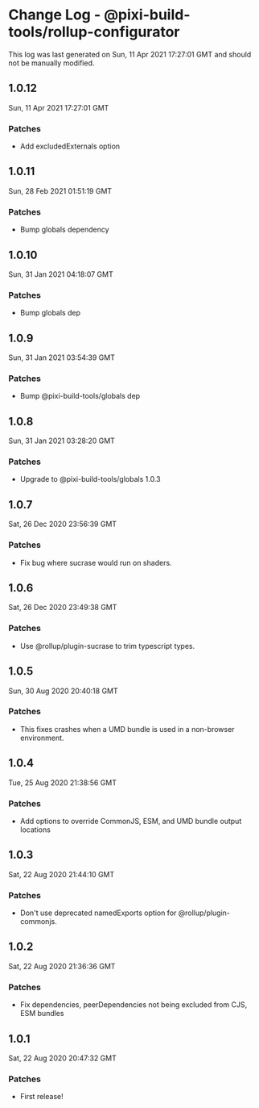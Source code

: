 # Change Log - @pixi-build-tools/rollup-configurator

This log was last generated on Sun, 11 Apr 2021 17:27:01 GMT and should not be manually modified.

## 1.0.12
Sun, 11 Apr 2021 17:27:01 GMT

### Patches

- Add excludedExternals option

## 1.0.11
Sun, 28 Feb 2021 01:51:19 GMT

### Patches

- Bump globals dependency

## 1.0.10
Sun, 31 Jan 2021 04:18:07 GMT

### Patches

- Bump globals dep

## 1.0.9
Sun, 31 Jan 2021 03:54:39 GMT

### Patches

- Bump @pixi-build-tools/globals dep

## 1.0.8
Sun, 31 Jan 2021 03:28:20 GMT

### Patches

- Upgrade to @pixi-build-tools/globals 1.0.3

## 1.0.7
Sat, 26 Dec 2020 23:56:39 GMT

### Patches

- Fix bug where sucrase would run on shaders.

## 1.0.6
Sat, 26 Dec 2020 23:49:38 GMT

### Patches

- Use @rollup/plugin-sucrase to trim typescript types.

## 1.0.5
Sun, 30 Aug 2020 20:40:18 GMT

### Patches

- This fixes crashes when a UMD bundle is used in a non-browser environment.

## 1.0.4
Tue, 25 Aug 2020 21:38:56 GMT

### Patches

- Add options to override CommonJS, ESM, and UMD bundle output locations

## 1.0.3
Sat, 22 Aug 2020 21:44:10 GMT

### Patches

- Don't use deprecated namedExports option for @rollup/plugin-commonjs.

## 1.0.2
Sat, 22 Aug 2020 21:36:36 GMT

### Patches

- Fix dependencies, peerDependencies not being excluded from CJS, ESM bundles

## 1.0.1
Sat, 22 Aug 2020 20:47:32 GMT

### Patches

- First release!

